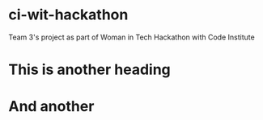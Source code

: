 # ci-wit-hackathon
Team 3's project as part of Woman in Tech Hackathon with Code Institute

# This is another heading

# And another